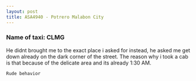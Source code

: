 ```yaml
---
layout: post
title: ASA4940 - Potrero Malabon City
---
```


### Name of taxi: CLMG

He didnt brought me to the exact place i asked for instead, he asked me get down already on the dark corner of the street. The reason why i took a cab is that because of the delicate area and its already 1:30 AM.

```Rude behavior```
